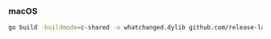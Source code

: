 ### macOS

```bash
go build -buildmode=c-shared -o whatchanged.dylib github.com/release-lab/whatchanged/cmd/whatchanged-ffi
```